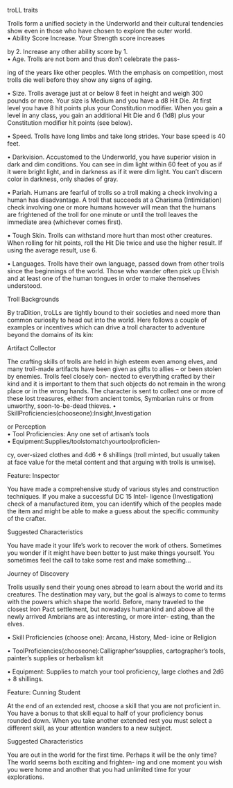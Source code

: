 troLL traits

Trolls form a unified society in the Underworld and their cultural tendencies show even in those who have chosen to explore the outer world.  
• Ability Score Increase. Your Strength score increases

by 2. Increase any other ability score by 1.  
• Age. Trolls are not born and thus don’t celebrate the pass-

ing of the years like other peoples. With the emphasis on competition, most trolls die well before they show any signs of aging.

• Size. Trolls average just at or below 8 feet in height and weigh 300 pounds or more. Your size is Medium and you have a d8 Hit Die. At first level you have 8 hit points plus your Constitution modifier. When you gain a level in any class, you gain an additional Hit Die and 6 (1d8) plus your Constitution modifier hit points (see below).

• Speed. Trolls have long limbs and take long strides. Your base speed is 40 feet.

• Darkvision. Accustomed to the Underworld, you have superior vision in dark and dim conditions. You can see in dim light within 60 feet of you as if it were bright light, and in darkness as if it were dim light. You can’t discern color in darkness, only shades of gray.

• Pariah. Humans are fearful of trolls so a troll making a check involving a human has disadvantage. A troll that succeeds at a Charisma (Intimidation) check involving one or more humans however will mean that the humans are frightened of the troll for one minute or until the troll leaves the immediate area (whichever comes first).

• Tough Skin. Trolls can withstand more hurt than most other creatures. When rolling for hit points, roll the Hit Die twice and use the higher result. If using the average result, use 6.

• Languages. Trolls have their own language, passed down from other trolls since the beginnings of the world. Those who wander often pick up Elvish and at least one of the human tongues in order to make themselves understood.




Troll Backgrounds

By traDition, troLLs are tightly bound to their societies and need more than common curiosity to head out into the world. Here follows a couple of examples or incentives which can drive a troll character to adventure beyond the domains of its kin:

Artifact Collector

The crafting skills of trolls are held in high esteem even among elves, and many troll-made artifacts have been given as gifts to allies – or been stolen by enemies. Trolls feel closely con- nected to everything crafted by their kind and it is important to them that such objects do not remain in the wrong place or in the wrong hands. The character is sent to collect one or more of these lost treasures, either from ancient tombs, Symbarian ruins or from unworthy, soon-to-be-dead thieves. • SkillProficiencies(chooseone):Insight,Investigation

or Perception  
• Tool Proficiencies: Any one set of artisan’s tools  
• Equipment:Supplies/toolstomatchyourtoolproficien-

cy, over-sized clothes and 4d6 + 6 shillings (troll minted, but usually taken at face value for the metal content and that arguing with trolls is unwise).

Feature: Inspector

You have made a comprehensive study of various styles and construction techniques. If you make a successful DC 15 Intel- ligence (Investigation) check of a manufactured item, you can identify which of the peoples made the item and might be able to make a guess about the specific community of the crafter.

Suggested Characteristics

You have made it your life’s work to recover the work of others. Sometimes you wonder if it might have been better to just make things yourself. You sometimes feel the call to take some rest and make something...



Journey of Discovery

Trolls usually send their young ones abroad to learn about the world and its creatures. The destination may vary, but the goal is always to come to terms with the powers which shape the world. Before, many traveled to the closest Iron Pact settlement, but nowadays humankind and above all the newly arrived Ambrians are as interesting, or more inter- esting, than the elves.

• Skill Proficiencies (choose one): Arcana, History, Med- icine or Religion

• ToolProficiencies(chooseone):Calligrapher’ssupplies, cartographer’s tools, painter’s supplies or herbalism kit

• Equipment: Supplies to match your tool proficiency, large clothes and 2d6 + 8 shillings.

Feature: Cunning Student

At the end of an extended rest, choose a skill that you are not proficient in. You have a bonus to that skill equal to half of your proficiency bonus rounded down. When you take another extended rest you must select a different skill, as your attention wanders to a new subject.

Suggested Characteristics

You are out in the world for the first time. Perhaps it will be the only time? The world seems both exciting and frighten- ing and one moment you wish you were home and another that you had unlimited time for your explorations.